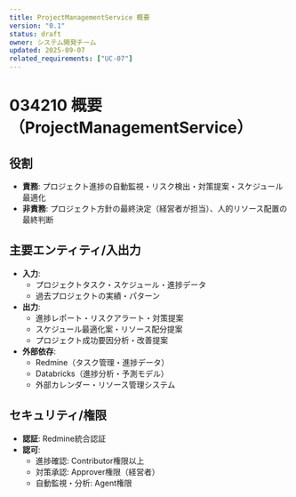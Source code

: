 ```yaml
---
title: ProjectManagementService 概要
version: "0.1"
status: draft
owner: システム開発チーム
updated: 2025-09-07
related_requirements: ["UC-07"]
---
```


# 034210 概要（ProjectManagementService）

## 役割
- **責務**: プロジェクト進捗の自動監視・リスク検出・対策提案・スケジュール最適化
- **非責務**: プロジェクト方針の最終決定（経営者が担当）、人的リソース配置の最終判断

## 主要エンティティ/入出力
- **入力**: 
  - プロジェクトタスク・スケジュール・進捗データ
  - 過去プロジェクトの実績・パターン
- **出力**: 
  - 進捗レポート・リスクアラート・対策提案
  - スケジュール最適化案・リソース配分提案
  - プロジェクト成功要因分析・改善提案
- **外部依存**: 
  - Redmine（タスク管理・進捗データ）
  - Databricks（進捗分析・予測モデル）
  - 外部カレンダー・リソース管理システム

## セキュリティ/権限
- **認証**: Redmine統合認証
- **認可**: 
  - 進捗確認: Contributor権限以上
  - 対策承認: Approver権限（経営者）
  - 自動監視・分析: Agent権限

